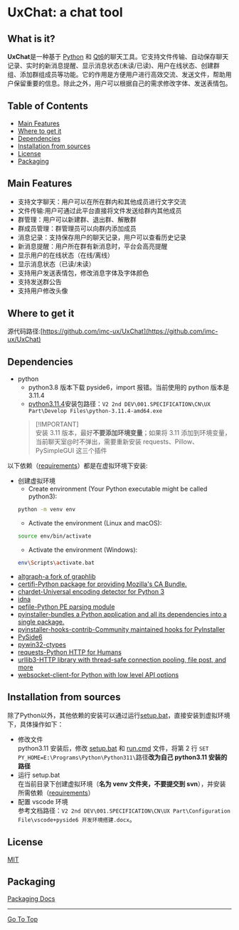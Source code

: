 # UxChat: a chat tool
## What is it?
**UxChat**是一种基于 [Python](https://docs.python.org/3/tutorial/index.html) 和 [Qt6](https://doc.qt.io/qtforpython-6/quickstart.html#quick-start)的聊天工具。它支持文件传输、自动保存聊天记录、实时的新消息提醒、显示消息状态(未读/已读)、用户在线状态、创建群组、添加群组成员等功能。它的作用是方便用户进行高效交流、发送文件，帮助用户保留重要的信息。除此之外，用户可以根据自己的需求修改字体、发送表情包。
## Table of Contents
- [Main Features](#Main-Features)
- [Where to get it](#Where-to-get-it)
- [Dependencies](#Dependencies)
- [Installation from sources](#Installation-from-sources)
- [License](#License)
- [Packaging](#Packaging)
## Main Features
- 支持文字聊天：用户可以在所在群内和其他成员进行文字交流
- 文件传输:用户可通过此平台直接将文件发送给群内其他成员
- 群管理：用户可以新建群、退出群、解散群
- 群成员管理：群管理员可以向群内添加成员
- 消息记录：支持保存用户的聊天记录，用户可以查看历史记录
- 新消息提醒：用户所在群有新消息时，平台会高亮提醒
- 显示用户的在线状态（在线/离线）
- 显示消息状态（已读/未读）
- 支持用户发送表情包，修改消息字体及字体颜色
- 支持发送群公告
- 支持用户修改头像
## Where to get it
源代码路径:[https://github.com/imc-ux/UxChat](https://github.com/imc-ux/UxChat)
## Dependencies
- python
  - python3.8 版本下载 pyside6，import 报错。当前使用的 python 版本是 3.11.4<br>
  - [python3.11.4](https://www.python.org/downloads/release/python-3114/)安装包路径：`V2 2nd DEV\001.SPECIFICATION\CN\UX Part\Develop Files\python-3.11.4-amd64.exe`<br>
  > [!IMPORTANT]<br>
  > 安装 3.11 版本，最好**不要添加环境变量**；如果将 3.11 添加到环境变量，当前聊天室@时不弹出，需要重新安装 requests、Pillow、PySimpleGUI 这三个插件<br>
  
以下依赖（[requirements](https://github.com/imc-ux/UxChat/blob/main/requirements.txt)）都是在虚拟环境下安装:

- 创建虚拟环境
  - Create environment (Your Python executable might be called python3):<br>
  ```sh
  python -m venv env
  ```
  - Activate the environment (Linux and macOS):
  ```sh
  source env/bin/activate
  ```
  - Activate the environment (Windows):
  ```sh
  env\Scripts\activate.bat
  ```
- [altgraph-a fork of graphlib](https://pypi.org/project/altgraph/)
- [certifi-Python package for providing Mozilla's CA Bundle.](https://pypi.org/project/certifi/)
- [chardet-Universal encoding detector for Python 3](https://pypi.org/project/chardet/)
- [idna](https://pypi.org/project/idna/)
- [pefile-Python PE parsing module](https://pypi.org/project/pefile/)
- [pyinstaller-bundles a Python application and all its dependencies into a single package.](https://pyinstaller.org/en/stable/)
- [pyinstaller-hooks-contrib-Community maintained hooks for PyInstaller](https://pypi.org/project/pyinstaller-hooks-contrib/)
- [PySide6](https://pypi.org/project/PySide6/)
- [pywin32-ctypes](https://pypi.org/project/pywin32-ctypes/0.1.1/)
- [requests-Python HTTP for Humans](https://pypi.org/project/requests/)
- [urllib3-HTTP library with thread-safe connection pooling, file post, and more](https://pypi.org/project/urllib3/)
- [websocket-client-for Python with low level API options](https://pypi.org/project/websocket-client/)
## Installation from sources
除了Python以外，其他依赖的安装可以通过运行[setup.bat](https://github.com/imc-ux/UxChat/blob/main/setup.bat)，直接安装到虚拟环境下，具体操作如下：<br>
- 修改文件<br>
  python3.11 安装后，修改 [setup.bat](https://github.com/imc-ux/UxChat/blob/main/setup.bat) 和 [run.cmd](https://github.com/imc-ux/UxChat/blob/main/run.cmd) 文件，将第 2 行 `SET PY_HOME=E:\Programs\Python\Python311\`路径**改为自己 python3.11 安装的路径**<br>
- 运行 setup.bat<br>
  在当前目录下创建虚拟环境（**名为 venv 文件夹，不要提交到 svn**），并安装所需依赖（[requirements](https://github.com/imc-ux/UxChat/blob/main/requirements.txt)）<br>
- 配置 vscode 环境<br>
  参考文档路径：`V2 2nd DEV\001.SPECIFICATION\CN\UX Part\Configuration File\vscode+pyside6 开发环境搭建.docx`。
## License
[MIT](https://github.com/imc-ux/UxChat/blob/main/LICENSE)
## Packaging
[Packaging Docs](https://github.com/imc-ux/UxChat/blob/main/pyinstaller%E6%89%93%E5%8C%85.md)<br>
<hr/>

[Go To Top](#Table-of-Contents)
